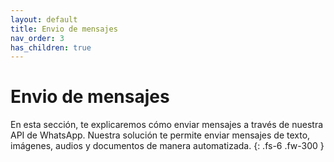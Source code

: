 ```yaml
---
layout: default
title: Envio de mensajes
nav_order: 3
has_children: true
---
```


# Envio de mensajes

En esta sección, te explicaremos cómo enviar mensajes a través de nuestra API de WhatsApp. Nuestra solución te permite enviar mensajes de texto, imágenes, audios y documentos de manera automatizada.
{: .fs-6 .fw-300 }
